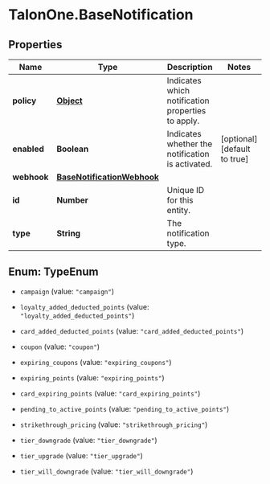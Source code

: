 # TalonOne.BaseNotification

## Properties

Name | Type | Description | Notes
------------ | ------------- | ------------- | -------------
**policy** | [**Object**](.md) | Indicates which notification properties to apply. | 
**enabled** | **Boolean** | Indicates whether the notification is activated. | [optional] [default to true]
**webhook** | [**BaseNotificationWebhook**](BaseNotificationWebhook.md) |  | 
**id** | **Number** | Unique ID for this entity. | 
**type** | **String** | The notification type. | 



## Enum: TypeEnum


* `campaign` (value: `"campaign"`)

* `loyalty_added_deducted_points` (value: `"loyalty_added_deducted_points"`)

* `card_added_deducted_points` (value: `"card_added_deducted_points"`)

* `coupon` (value: `"coupon"`)

* `expiring_coupons` (value: `"expiring_coupons"`)

* `expiring_points` (value: `"expiring_points"`)

* `card_expiring_points` (value: `"card_expiring_points"`)

* `pending_to_active_points` (value: `"pending_to_active_points"`)

* `strikethrough_pricing` (value: `"strikethrough_pricing"`)

* `tier_downgrade` (value: `"tier_downgrade"`)

* `tier_upgrade` (value: `"tier_upgrade"`)

* `tier_will_downgrade` (value: `"tier_will_downgrade"`)




